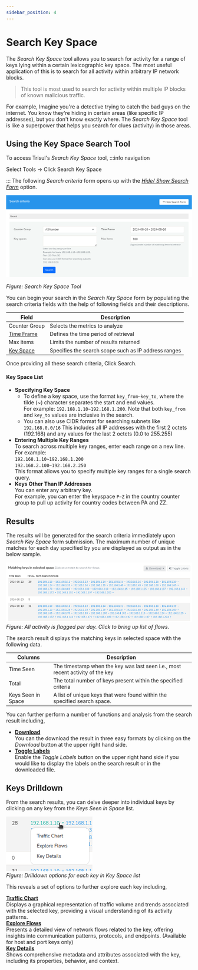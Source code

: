 ```yaml
---
sidebar_position: 4
---
```


# Search Key Space

The *Search Key Space* tool allows you to search for activity for a range of keys lying within a certain lexicographic key space. The most useful application of this is to search for all activity within arbitrary IP network blocks.

> This tool is most used to search for activity within multiple IP blocks
> of known malicious traffic.

For example, Imagine you're a detective trying to catch the bad guys on the internet. You know they're hiding in certain areas (like specific IP addresses), but you don't know exactly where. The *Search Key Space* tool is like a superpower that helps you search for clues (activity) in those areas.  


## Using the Key Space Search Tool

To access Trisul's *Search Key Space* tool,
:::info navigation

Select Tools -> Click Search Key Space

:::
The following *Search criteria* form opens up with the [*Hide/ Show Search Form*](/docs/ug/ui/elements#hide-show-search-form) option.

![](images/searchkeyspace.png)

*Figure: Search Key Space Tool*

You can begin your search in the *Search Key Space* form by populating the search criteria fields with the help of following fields and their descriptions.

| Field                                              | Description													|
|----------------------------------------------------|--------------------------------------------------------------|
| Counter Group                                      | Selects the metrics to analyze 								|
| [Time Frame](/docs/ug/ui/elements#time-selector)   | Defines the time period of retrieval							|
| Max items 					               	     | Limits the number of results returned 						|
| [Key Space](/docs/ug/tools/keyspace#key-space-list)| Specifies the search scope such as IP address ranges  	    |

Once providing all these search criteria, Click Search.


#### Key Space List

- **Specifying Key Space**  
  - To define a key space, use the format `key_from~key_to`, where the tilde (~) character separates the start and end values.  
For example: `192.168.1.10~192.168.1.200`.
Note that both `key_from` and `key_to` values are inclusive in the search.   
  - You can also use CIDR format for searching subnets like `192.168.0.0/16` This includes all IP addresses with the first 2 octets (192.168) and any values for the last 2 octets (0.0 to 255.255)
- **Entering Multiple Key Ranges**  
To search across multiple key ranges, enter each range on a new line.   
For example:   
`192.168.1.10~192.168.1.200`  
`192.168.2.100~192.168.2.250`  
This format allows you to specify multiple key ranges for a single search query.
- **Keys Other Than IP Addresses**  
You can enter any arbitrary key.  
For example, you can enter the keyspace `P~Z` in the country counter group to pull up activity for country codes
between PA and ZZ.



## Results

The results will be generated for the search criteria immediately upon *Search Key Space* form submission. The maximum number of unique matches for each day specified by you are displayed as output as in the below sample.

![](images/searchkeyspace1.png)  
*Figure: All activity is flagged per day. Click to bring up list of flows.*

The search result displays the matching keys in selected space with the following data.

| Columns             | Description                                                                      |
|---------------------|----------------------------------------------------------------------------------|
| Time Seen           | The timestamp when the key was last seen i.e., most recent activity of the key   |
| Total               | The total number of keys present within the specified criteria                   |
| Keys Seen in Space  | A list of unique keys that were found within the specified search space.         |

You can further perform a number of functions and analysis from the search result including,

- [**Download**](/docs/ug/ui/elements#download-button)  
You can the download the result in three easy formats by clicking on the *Download* button at the upper right hand side.
- [**Toggle Labels**](/docs/ug/ui/elements#toggle-labels)  
Enable the *Toggle Labels* button on the upper right hand side if you would like to display the labels on the search result or in the downloaded file.

## Keys Drilldown
From the search results, you can delve deeper into individual keys by clicking on any key from the *Keys Seen in Space* list.

![](images/searchkeyspace2.png)  
*Figure: Drilldown options for each key in Key Space list*

This reveals a set of options to further explore each key including,

**[Traffic Chart](/docs/ug/cg/retrotools#show-traffic-chart-for-an-item)**  
Displays a graphical representation of traffic volume and trends associated with the selected key, providing a visual understanding of its activity patterns.  
**[Explore Flows](/docs/ug/tools/explore_flows)**   
Presents a detailed view of network flows related to the key, offering insights into communication patterns, protocols, and endpoints. (Available for host and port keys only)  
**[Key Details](/docs/ug/ui/key_dashboard)**   
Shows comprehensive metadata and attributes associated with the key, including its properties, behavior, and context.

